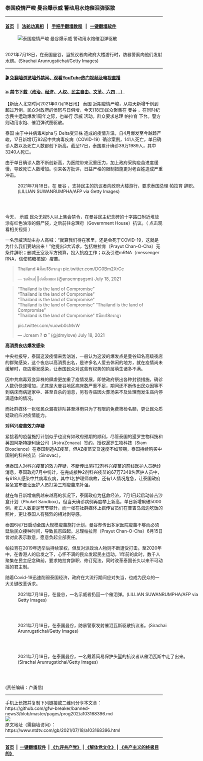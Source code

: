 ### 泰国疫情严峻 曼谷爆示威 警动用水炮催泪弹驱散
------------------------

#### [首页](https://github.com/gfw-breaker/banned-news3/blob/master/README.md) &nbsp;&nbsp;|&nbsp;&nbsp; [法轮功真相](https://github.com/begood0513/basic/blob/master/README.md)  &nbsp;&nbsp;|&nbsp;&nbsp; [手把手翻墙教程](https://github.com/gfw-breaker/guides/wiki)  &nbsp;&nbsp;|&nbsp;&nbsp; [一键翻墙软件](https://github.com/gfw-breaker/nogfw/blob/master/README.md)  



<div><div class="featured_image">
 <figure>
  <img alt="泰国疫情严峻 曼谷爆示威 警动用水炮催泪弹驱散" src="https://i.ntdtv.com/assets/uploads/2021/07/GettyImages-1329335577-800x450.jpg"/>
 </figure><br/>
 <span class="caption">
  2021年7月18日，在泰国曼谷，当抗议者向政府大楼游行时，防暴警察向他们发射水炮。(Sirachai Arunrugstichai/Getty Images)
 </span>
</div>
</div><hr/>

#### [ 🎬  免翻墙浏览墙外禁闻、观看YouTube热门视频及电视直播](https://github.com/gfw-breaker/HelloWorld)

#### [ 💥  禁书下载（政治、经济、人权、民主自由、文革、六四 ...）](https://github.com/gfw-breaker/books/blob/master/README.md)

<div><div class="post_content" itemprop="articleBody">
 <p>
  【新唐人北京时间2021年07月18日讯】
  <ok href="https://www.ntdtv.com/gb/泰国.htm">
   泰国
  </ok>
  近期疫情严峻，从每天新增千例到超过万例，民众对政府的愤怒与日俱增，今天(18日)民众聚集在
  <ok href="https://www.ntdtv.com/gb/曼谷.htm">
   曼谷
  </ok>
  ，在同时纪念民主运动爆发1周年之际，也举行
  <ok href="https://www.ntdtv.com/gb/示威.htm">
   示威
  </ok>
  活动。群众要求总理
  <ok href="https://www.ntdtv.com/gb/帕拉育.htm">
   帕拉育
  </ok>
  下台。警方则动用水炮、催泪弹试图驱散。
 </p>
 <p>
  <ok href="https://www.ntdtv.com/gb/泰国.htm">
   泰国
  </ok>
  由于中共病毒Alpha与
  <ok href="https://www.ntdtv.com/gb/delta变异株.htm">
   Delta变异株
  </ok>
  造成的疫情升温，自4月爆发至今越趋严峻，17日新增1万82起中共病毒疾病（COVID-19）确诊案例，141人死亡，单日确诊人数以及死亡人数都创下新高。截至17日，泰国累计确诊39万1989人，其中3240人死亡。
 </p>
 <p>
  由于单日确诊人数不断创新高，为医院带来沉重压力，加上政府采购疫苗进度缓慢，导致死亡人数增加。引来各方批评，日益严格的限制措施更对老百姓造成严重冲击。
 </p>
 <figure class="wp-caption alignnone" id="attachment_103168402" style="width: 600px">
  <img alt="" class="size-medium wp-image-103168402" src="https://i.ntdtv.com/assets/uploads/2021/07/GettyImages-1234040382-600x399.jpg">
   <br/><figcaption class="wp-caption-text">
    2021年7月18日，在
    <ok href="https://www.ntdtv.com/gb/曼谷.htm">
     曼谷
    </ok>
    ，支持民主的抗议者向政府大楼游行，要求泰国总理
    <ok href="https://www.ntdtv.com/gb/帕拉育.htm">
     帕拉育
    </ok>
    辞职。(LILLIAN SUWANRUMPHA/AFP via Getty Images)
   </figcaption><br/>
  </img>
 </figure><br/>
 <p>
  今天，
  <ok href="https://www.ntdtv.com/gb/示威.htm">
   示威
  </ok>
  民众无视5人以上集会禁令，在曼谷民主纪念碑的十字路口附近堆放涂有红色油漆的假尸袋，之后前往总理府（Government House）抗议。（
  <ok href=" https://www.youtube.com/watch?v=SXSpLJ3QemE" rel="noopener" target="_blank">
   点击观看相关视频
  </ok>
  ）
 </p>
 <p>
  一名示威活动主办人高喊：“就算我们待在家里，还是会死于COVID-19，这就是为什么我们要站出来！”他提出3大诉求，包括帕拉育（Prayut Chan-O-Cha）无条件辞职；删减王室及军方预算，投入抗疫工作；以及引进mRNA（messenger RNA，信使核糖核酸）疫苗。
 </p>
 <blockquote class="twitter-tweet">
  <p dir="ltr" lang="en">
   Thailand
   <ok href="https://twitter.com/hashtag/%E0%B8%A1%E0%B9%87%E0%B8%AD%E0%B8%9A18%E0%B8%81%E0%B8%A3%E0%B8%81%E0%B8%8E%E0%B8%B2?src=hash&amp;ref_src=twsrc%5Etfw">
    #ม็อบ18กรกฎา
   </ok>
   <ok href="https://t.co/DG0Bm2XrCc">
    pic.twitter.com/DG0Bm2XrCc
   </ok>
  </p>
  <p>
   — ซออีนอ|||อ่ออืมมมม (@ansennpsgsm)
   <ok href="https://twitter.com/ansennpsgsm/status/1416674816514412545?ref_src=twsrc%5Etfw">
    July 18, 2021
   </ok>
  </p>
 </blockquote>
 <p>
  <script async="" charset="utf-8" src="https://platform.twitter.com/widgets.js">
  </script>
 </p>
 <blockquote class="twitter-tweet">
  <p dir="ltr" lang="en">
   “Thailand is the land of Compromise”
   <br/>
   “Thailand is the land of Compromise”
   <br/>
   “Thailand is the land of Compromise”
   <br/>
   “Thailand is the land of Compromise” “Thailand is the land of Compromise”
   <br/>
   “Thailand is the land of Compromise”
   <ok href="https://twitter.com/hashtag/%E0%B8%A1%E0%B9%87%E0%B8%AD%E0%B8%9A18%E0%B8%81%E0%B8%A3%E0%B8%81%E0%B8%8E%E0%B8%B2?src=hash&amp;ref_src=twsrc%5Etfw">
    #ม็อบ18กรกฎา
   </ok>
  </p>
  <p>
   <ok href="https://t.co/vuowb0cMvW">
    pic.twitter.com/vuowb0cMvW
   </ok>
  </p>
  <p>
   — Jcream ? ✿ ˚ (@jdmylove)
   <ok href="https://twitter.com/jdmylove/status/1416697558307524611?ref_src=twsrc%5Etfw">
    July 18, 2021
   </ok>
  </p>
 </blockquote>
 <p>
  <script async="" charset="utf-8" src="https://platform.twitter.com/widgets.js">
  </script>
 </p>
 <p>
  <strong>
   高消费夜店爆发感染
  </strong>
 </p>
 <p>
  中央社报导，泰国这波疫情来势汹汹，一般认为这波的爆发点是曼谷知名高级夜店的群聚感染，这个夜店以高消费出名，是许多名人爱去休闲的地方，就在疫情尚未缓解时，夜店爆发感染，让泰国民众对这些有权势的阶层萌生诸多不满。
 </p>
 <p>
  因中共病毒双变异株的肆虐更加重了疫情发展，即使政府祭出各种封锁措施，确诊人数仍快速增加，尤其是大曼谷地区病床数严重不足，期间还不断传出民众因等不到病床而病逝家中、甚至自杀的消息，另有寺庙因火葬场来不及处理而发生庙内停满遗体的情况。
 </p>
 <p>
  而社群媒体一张张民众漏夜排队甚至淋雨只为了有限的免费筛检名额，更让民众质疑政府应对疫情能力。
 </p>
 <p>
  <strong>
   对科兴疫苗效力存疑
  </strong>
 </p>
 <p>
  紧接着的疫苗施打计划似乎也没有如政府预期的顺利，尽管泰国的暹罗生物科技和英国阿斯特捷利康公司（AstraZenaca）签约，授权暹罗生物科技（Siam Bioscience）在泰国制造AZ疫苗，但AZ疫苗交货速度不如预期，泰国持续购买中国制的科兴疫苗（Sinovac）。
 </p>
 <p>
  但泰国人对科兴疫苗的效力存疑，不断传出施打2剂科兴疫苗的前线医护人员确诊消息，泰国政府7月中统计，在完成接种2剂科兴疫苗的67万7348名医护人员中，有618人感染中共病毒疾病，其中1名护理师病故，还有1人情况危急，让泰国政府紧急宣布要让医护人员打第三剂疫苗来补强。
 </p>
 <p>
  就在每日新增病例越来越高的状况下，泰国政府为拯救经济，7月1日起启动普吉沙盒计划（Phuket Sandbox）。但当天确诊病例再度攀上新高，单日新增飙破5000例，死亡人数更是节节攀升，而一张在社群媒体上疯传官员们在普吉岛海边吃饭的照片，更让泰国人有强烈的相对剥夺感。
 </p>
 <p>
  泰国6月7日启动全国大规模疫苗施打计划，曼谷却传出多家医院疫苗不够而必须延后民众接种时间，导致民怨四起。总理帕拉育（Prayut Chan-O-Cha）6月15日曾对此表示歉意，愿意负起全部责任。
 </p>
 <p>
  帕拉育在2019年选举后持续掌权，但反对派政治人物则不断遭受打击。至2020年中，在香港人的启发之下，心怀不满的民众发起民主运动。1年前的此时，数千人聚集在民主纪念碑前，要求帕拉育辞职、修订宪法，同时改革泰国长久以来不可动摇的君主制。
 </p>
 <p>
  随着Covid-19迅速削弱泰国经济，政府在大流行期间应对失当，也成为民众的一大关键改革诉求。
 </p>
 <figure class="wp-caption alignnone" id="attachment_103168405" style="width: 600px">
  <img alt="" class="size-medium wp-image-103168405" src="https://i.ntdtv.com/assets/uploads/2021/07/GettyImages-1234040425-600x400.jpg">
   <br/><figcaption class="wp-caption-text">
    2021年7月18日，在曼谷，一名示威者扔回一个催泪弹。(LILLIAN SUWANRUMPHA/AFP via Getty Images)
   </figcaption><br/>
  </img>
 </figure><br/>
 <figure class="wp-caption alignnone" id="attachment_103168407" style="width: 600px">
  <img alt="" class="size-medium wp-image-103168407" src="https://i.ntdtv.com/assets/uploads/2021/07/GettyImages-1329337724-600x401.jpg"/>
  <br/><figcaption class="wp-caption-text">
   2021年7月18日，在泰国曼谷，防暴警察发射催泪瓦斯驱散抗议者。(Sirachai Arunrugstichai/Getty Images)
  </figcaption><br/>
 </figure><br/>
 <figure class="wp-caption alignnone" id="attachment_103168406" style="width: 600px">
  <img alt="" class="size-medium wp-image-103168406" src="https://i.ntdtv.com/assets/uploads/2021/07/GettyImages-1329339542-600x399.jpg"/>
  <br/><figcaption class="wp-caption-text">
   2021年7月18日，在泰国曼谷，一名戴着简易保护头盔的抗议者从催泪瓦斯中走了出来。(Sirachai Arunrugstichai/Getty Images)
  </figcaption><br/>
 </figure><br/>
 <p>
  (责任编辑：卢勇信)
 </p>
 <div class="single_ad">
 </div>
</div>
</div>
<hr/>
手机上长按并复制下列链接或二维码分享本文章：<br/>
https://github.com/gfw-breaker/banned-news3/blob/master/pages/prog202/a103168396.md <br/>
<a href='https://github.com/gfw-breaker/banned-news3/blob/master/pages/prog202/a103168396.md'><img src='https://github.com/gfw-breaker/banned-news3/blob/master/pages/prog202/a103168396.md.png'/></a> <br/>
原文地址（需翻墙访问）：https://www.ntdtv.com/gb/2021/07/18/a103168396.html


------------------------
#### [首页](https://github.com/gfw-breaker/banned-news3/blob/master/README.md) &nbsp;|&nbsp; [一键翻墙软件](https://github.com/gfw-breaker/nogfw/blob/master/README.md) &nbsp;| [《九评共产党》](https://github.com/gfw-breaker/9ping.md/blob/master/README.md#九评之一评共产党是什么) | [《解体党文化》](https://github.com/gfw-breaker/jtdwh.md/blob/master/README.md) | [《共产主义的终极目的》](https://github.com/gfw-breaker/gczydzjmd.md/blob/master/README.md)


<img src='http://gfw-breaker.win/banned-news3/pages/prog202/a103168396.md' width='0px' height='0px'/>